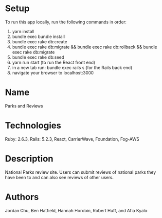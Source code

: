 # Setup
To run this app locally, run the following commands in order:

1. yarn install
2. bundle exec bundle install
3. bundle exec rake db:create
4. bundle exec rake db:migrate && bundle exec rake db:rollback && bundle exec rake db:migrate
5. bundle exec rake db:seed
6. yarn run start (to run the React front end)
7. in a new tab run: bundle exec rails s (for the Rails back end)
8. navigate your browser to localhost:3000

# Name
Parks and Reviews

# Technologies
Ruby: 2.6.3, Rails: 5.2.3, React, CarrierWave, Foundation, Fog-AWS

# Description
National Parks review site. Users can submit reviews of national parks they have been to and can also see reviews of other users.

# Authors
Jordan Chu, Ben Hatfield, Hannah Horobin, Robert Huff, and Afia Kyalo
